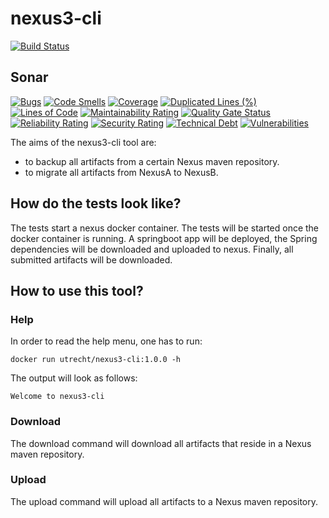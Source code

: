 # nexus3-cli

[![Build Status](https://travis-ci.org/030/nexus3-cli.svg?branch=master)](https://travis-ci.org/030/nexus3-cli)

## Sonar

[![Bugs](https://sonarcloud.io/api/project_badges/measure?project=030_nexus3-cli&metric=bugs)](https://sonarcloud.io/dashboard?id=030_nexus3-cli)
[![Code Smells](https://sonarcloud.io/api/project_badges/measure?project=030_nexus3-cli&metric=code_smells)](https://sonarcloud.io/dashboard?id=030_nexus3-cli)
[![Coverage](https://sonarcloud.io/api/project_badges/measure?project=030_nexus3-cli&metric=coverage)](https://sonarcloud.io/dashboard?id=030_nexus3-cli)
[![Duplicated Lines (%)](https://sonarcloud.io/api/project_badges/measure?project=030_nexus3-cli&metric=duplicated_lines_density)](https://sonarcloud.io/dashboard?id=030_nexus3-cli)
[![Lines of Code](https://sonarcloud.io/api/project_badges/measure?project=030_nexus3-cli&metric=ncloc)](https://sonarcloud.io/dashboard?id=030_nexus3-cli)
[![Maintainability Rating](https://sonarcloud.io/api/project_badges/measure?project=030_nexus3-cli&metric=sqale_rating)](https://sonarcloud.io/dashboard?id=030_nexus3-cli)
[![Quality Gate Status](https://sonarcloud.io/api/project_badges/measure?project=030_nexus3-cli&metric=alert_status)](https://sonarcloud.io/dashboard?id=030_nexus3-cli)
[![Reliability Rating](https://sonarcloud.io/api/project_badges/measure?project=030_nexus3-cli&metric=reliability_rating)](https://sonarcloud.io/dashboard?id=030_nexus3-cli)
[![Security Rating](https://sonarcloud.io/api/project_badges/measure?project=030_nexus3-cli&metric=security_rating)](https://sonarcloud.io/dashboard?id=030_nexus3-cli)
[![Technical Debt](https://sonarcloud.io/api/project_badges/measure?project=030_nexus3-cli&metric=sqale_index)](https://sonarcloud.io/dashboard?id=030_nexus3-cli)
[![Vulnerabilities](https://sonarcloud.io/api/project_badges/measure?project=030_nexus3-cli&metric=vulnerabilities)](https://sonarcloud.io/dashboard?id=030_nexus3-cli)

The aims of the nexus3-cli tool are:
 * to backup all artifacts from a certain Nexus maven repository.
 * to migrate all artifacts from NexusA to NexusB.

## How do the tests look like?

The tests start a nexus docker container. The tests will be started once
the docker container is running. A springboot app will be deployed,
the Spring dependencies will be downloaded and uploaded to nexus. Finally,
all submitted artifacts will be downloaded.

## How to use this tool?

### Help

In order to read the help menu, one has to run:

```
docker run utrecht/nexus3-cli:1.0.0 -h
```

The output will look as follows:

```
Welcome to nexus3-cli
```

### Download

The download command will download all artifacts that reside in a Nexus maven
repository.

### Upload

The upload command will upload all artifacts to a Nexus maven repository.